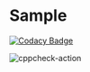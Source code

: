 # Sample

[![Codacy Badge](https://api.codacy.com/project/badge/Grade/07935f31d3ba47978c100eb40536bdba)](https://app.codacy.com/gh/99002541/Sample?utm_source=github.com&utm_medium=referral&utm_content=99002541/Sample&utm_campaign=Badge_Grade)

![cppcheck-action](https://github.com/99002541/Sample/workflows/cppcheck-action/badge.svg?branch=main)
